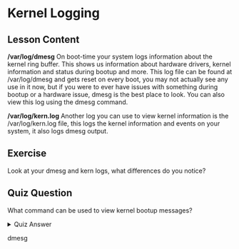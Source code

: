 # Kernel Logging

## Lesson Content

<b>/var/log/dmesg</b>
On boot-time your system logs information about the kernel ring buffer. This shows us information about hardware drivers, kernel information and status during bootup and more. This log file can be found at /var/log/dmesg and gets reset on every boot, you may not actually see any use in it now, but if you were to ever have issues with something during bootup or a hardware issue, dmesg is the best place to look. You can also view this log using the dmesg command. 

<b>/var/log/kern.log</b>
Another log you can use to view kernel information is the /var/log/kern.log file, this logs the kernel information and events on your system, it also logs dmesg output.

## Exercise

Look at your dmesg and kern logs, what differences do you notice?

## Quiz Question

What command can be used to view kernel bootup messages?

<details>
    <summary>Quiz Answer</summary>
</details>

dmesg